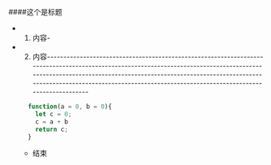 ####这个是标题
- 1. 内容-
- 2. 内容-----------------------------------------------------------------------------------------------------------------------------------------------------------------------------------------------------------------------------------------------------------------------------------------------------
  ```js
    function(a = 0, b = 0){
      let c = 0;
      c = a + b
      return c;
    }
  ```
  + 结束